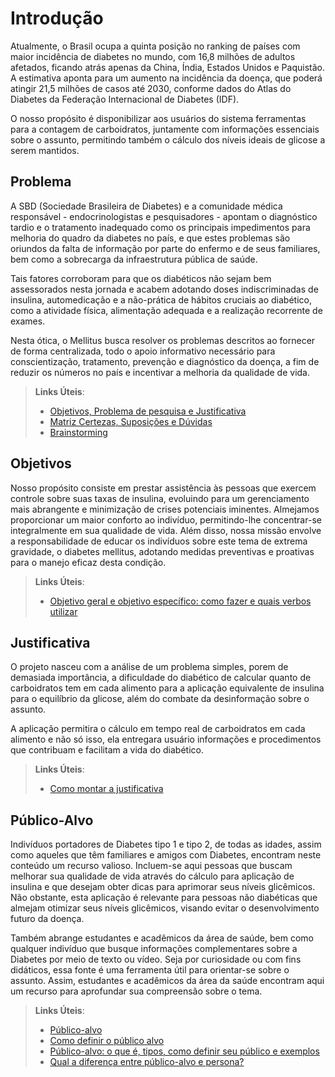 # Introdução

Atualmente, o Brasil ocupa a quinta posição no ranking de países com maior incidência de diabetes no mundo, com 
16,8 milhões de adultos afetados, ficando atrás apenas da China, Índia, Estados Unidos e Paquistão. A estimativa 
aponta para um aumento na incidência da doença, que poderá atingir 21,5 milhões de casos até 2030, conforme dados 
do Atlas do Diabetes da Federação Internacional de Diabetes (IDF).

O nosso propósito é disponibilizar aos usuários do sistema ferramentas para a contagem de carboidratos, juntamente com 
informações essenciais sobre o assunto, permitindo também o cálculo dos níveis ideais de glicose a serem mantidos.


## Problema

A SBD (Sociedade Brasileira de Diabetes) e a comunidade médica responsável - endocrinologistas e pesquisadores - apontam o diagnóstico tardio e o tratamento inadequado como os principais impedimentos para melhoria do quadro da diabetes no país, e que estes problemas são oriundos da falta de informação por parte do enfermo e de seus familiares, bem como a sobrecarga da infraestrutura pública de saúde.

Tais fatores corroboram para que os diabéticos não sejam bem assessorados ​​nesta jornada e acabem adotando doses indiscriminadas de insulina, automedicação e a não-prática de hábitos cruciais ao diabético, como a atividade física, alimentação adequada e a realização recorrente de exames.

Nesta ótica, o Mellitus busca resolver os problemas descritos ao fornecer de forma centralizada, todo o apoio informativo necessário para conscientização, tratamento, prevenção e diagnóstico da doença, a fim de reduzir os números no país e incentivar a melhoria da qualidade de vida.




   
> **Links Úteis**:
> - [Objetivos, Problema de pesquisa e Justificativa](https://medium.com/@versioparole/objetivos-problema-de-pesquisa-e-justificativa-c98c8233b9c3)
> - [Matriz Certezas, Suposições e Dúvidas](https://medium.com/educa%C3%A7%C3%A3o-fora-da-caixa/matriz-certezas-suposi%C3%A7%C3%B5es-e-d%C3%BAvidas-fa2263633655)
> - [Brainstorming](https://www.euax.com.br/2018/09/brainstorming/)

## Objetivos

Nosso propósito consiste em prestar assistência às pessoas que exercem controle sobre suas taxas de insulina, evoluindo para um gerenciamento mais abrangente e minimização de crises potenciais iminentes. Almejamos proporcionar um maior conforto ao indivíduo, permitindo-lhe concentrar-se integralmente em sua qualidade de vida. Além disso, nossa missão envolve a responsabilidade de educar os indivíduos sobre este tema de extrema gravidade, o diabetes mellitus, adotando medidas preventivas e proativas para o manejo eficaz desta condição.
 
> **Links Úteis**:
> - [Objetivo geral e objetivo específico: como fazer e quais verbos utilizar](https://blog.mettzer.com/diferenca-entre-objetivo-geral-e-objetivo-especifico/)

## Justificativa

O projeto nasceu com a análise de um problema simples, porem de demasiada importância, a dificuldade do diabético de calcular quanto de carboidratos tem em cada alimento para a aplicação equivalente de insulina para o equilíbrio da glicose, além do combate da desinformação sobre o assunto.

A aplicação permitira o cálculo em tempo real de carboidratos em cada alimento e não só isso, ela entregara usuário informações e procedimentos que contribuam e facilitam a vida do diabético.

> **Links Úteis**:
> - [Como montar a justificativa](https://guiadamonografia.com.br/como-montar-justificativa-do-tcc/)

## Público-Alvo

Indivíduos portadores de Diabetes tipo 1 e tipo 2, de todas as idades, assim como aqueles que têm familiares e amigos com Diabetes, encontram neste conteúdo um recurso valioso. Incluem-se aqui pessoas que buscam melhorar sua qualidade de vida através do cálculo para aplicação de insulina e que desejam obter dicas para aprimorar seus níveis glicêmicos. Não obstante, esta aplicação é relevante para pessoas não diabéticas que almejam otimizar seus níveis glicêmicos, visando evitar o desenvolvimento futuro da doença.

Também abrange estudantes e acadêmicos da área de saúde, bem como qualquer indivíduo que busque informações complementares sobre a Diabetes por meio de texto ou vídeo. Seja por curiosidade ou com fins didáticos, essa fonte é uma ferramenta útil para orientar-se sobre o assunto. Assim, estudantes e acadêmicos da área da saúde encontram aqui um recurso para aprofundar sua compreensão sobre o tema.

> **Links Úteis**:
> - [Público-alvo](https://blog.hotmart.com/pt-br/publico-alvo/)
> - [Como definir o público alvo](https://exame.com/pme/5-dicas-essenciais-para-definir-o-publico-alvo-do-seu-negocio/)
> - [Público-alvo: o que é, tipos, como definir seu público e exemplos](https://klickpages.com.br/blog/publico-alvo-o-que-e/)
> - [Qual a diferença entre público-alvo e persona?](https://rockcontent.com/blog/diferenca-publico-alvo-e-persona/)
